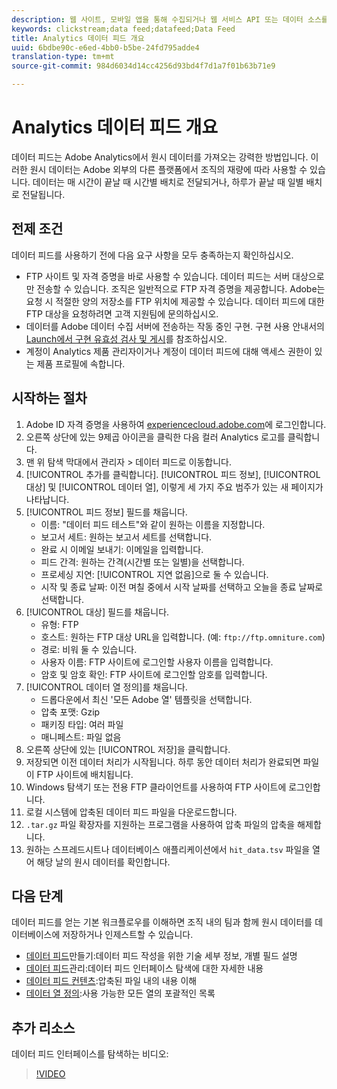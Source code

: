 ```yaml
---
description: 웹 사이트, 모바일 앱을 통해 수집되거나 웹 서비스 API 또는 데이터 소스를 이용하여 업로드되는 데이터는 Adobe의 Data Warehouse에서 처리되고 저장됩니다. 이 원시 클릭스트림 데이터는 Adobe Analytics에서 사용되는 데이터 세트를 이룹니다.
keywords: clickstream;data feed;datafeed;Data Feed
title: Analytics 데이터 피드 개요
uuid: 6bdbe90c-e6ed-4bb0-b5be-24fd795adde4
translation-type: tm+mt
source-git-commit: 984d6034d14cc4256d93bd4f7d1a7f01b63b71e9

---
```



# Analytics 데이터 피드 개요

데이터 피드는 Adobe Analytics에서 원시 데이터를 가져오는 강력한 방법입니다. 이러한 원시 데이터는 Adobe 외부의 다른 플랫폼에서 조직의 재량에 따라 사용할 수 있습니다. 데이터는 매 시간이 끝날 때 시간별 배치로 전달되거나, 하루가 끝날 때 일별 배치로 전달됩니다.

## 전제 조건

데이터 피드를 사용하기 전에 다음 요구 사항을 모두 충족하는지 확인하십시오.

* FTP 사이트 및 자격 증명을 바로 사용할 수 있습니다. 데이터 피드는 서버 대상으로만 전송할 수 있습니다. 조직은 일반적으로 FTP 자격 증명을 제공합니다. Adobe는 요청 시 적절한 양의 저장소를 FTP 위치에 제공할 수 있습니다. 데이터 피드에 대한 FTP 대상을 요청하려면 고객 지원팀에 문의하십시오.
* 데이터를 Adobe 데이터 수집 서버에 전송하는 작동 중인 구현. 구현 사용 안내서의 [Launch에서 구현 유효성 검사 및 게시](/help/implement/launch/validate-publish-prod.md)를 참조하십시오.
* 계정이 Analytics 제품 관리자이거나 계정이 데이터 피드에 대해 액세스 권한이 있는 제품 프로필에 속합니다.

## 시작하는 절차

1. Adobe ID 자격 증명을 사용하여 [experiencecloud.adobe.com](https://experiencecloud.adobe.com)에 로그인합니다.
2. 오른쪽 상단에 있는 9제곱 아이콘을 클릭한 다음 컬러 Analytics 로고를 클릭합니다.
3. 맨 위 탐색 막대에서 관리자 > 데이터 피드로 이동합니다.
4. [!UICONTROL 추가를 클릭합니다]. [!UICONTROL 피드 정보], [!UICONTROL 대상] 및 [!UICONTROL 데이터 열], 이렇게 세 가지 주요 범주가 있는 새 페이지가 나타납니다.
5. [!UICONTROL 피드 정보] 필드를 채웁니다.
   * 이름: &quot;데이터 피드 테스트&quot;와 같이 원하는 이름을 지정합니다.
   * 보고서 세트: 원하는 보고서 세트를 선택합니다.
   * 완료 시 이메일 보내기: 이메일을 입력합니다.
   * 피드 간격: 원하는 간격(시간별 또는 일별)을 선택합니다.
   * 프로세싱 지연: [!UICONTROL 지연 없음]으로 둘 수 있습니다.
   * 시작 및 종료 날짜: 이전 며칠 중에서 시작 날짜를 선택하고 오늘을 종료 날짜로 선택합니다.
6. [!UICONTROL 대상] 필드를 채웁니다.
   * 유형: FTP
   * 호스트: 원하는 FTP 대상 URL을 입력합니다. (예: `ftp://ftp.omniture.com`)
   * 경로: 비워 둘 수 있습니다.
   * 사용자 이름: FTP 사이트에 로그인할 사용자 이름을 입력합니다.
   * 암호 및 암호 확인: FTP 사이트에 로그인할 암호를 입력합니다.
7. [!UICONTROL 데이터 열 정의]를 채웁니다.
   * 드롭다운에서 최신 &#39;모든 Adobe 열&#39; 템플릿을 선택합니다.
   * 압축 포맷: Gzip
   * 패키징 타입: 여러 파일
   * 매니페스트: 파일 없음
8. 오른쪽 상단에 있는 [!UICONTROL 저장]을 클릭합니다.
9. 저장되면 이전 데이터 처리가 시작됩니다. 하루 동안 데이터 처리가 완료되면 파일이 FTP 사이트에 배치됩니다.
10. Windows 탐색기 또는 전용 FTP 클라이언트를 사용하여 FTP 사이트에 로그인합니다.
11. 로컬 시스템에 압축된 데이터 피드 파일을 다운로드합니다.
12. `.tar.gz` 파일 확장자를 지원하는 프로그램을 사용하여 압축 파일의 압축을 해제합니다.
13. 원하는 스프레드시트나 데이터베이스 애플리케이션에서 `hit_data.tsv` 파일을 열어 해당 날의 원시 데이터를 확인합니다.

## 다음 단계

데이터 피드를 얻는 기본 워크플로우를 이해하면 조직 내의 팀과 함께 원시 데이터를 데이터베이스에 저장하거나 인제스트할 수 있습니다.

* [데이터 피드](create-feed.md)만들기:데이터 피드 작성을 위한 기술 세부 정보, 개별 필드 설명
* [데이터 피드](df-manage-feeds.md)관리:데이터 피드 인터페이스 탐색에 대한 자세한 내용
* [데이터 피드 컨텐츠](c-df-contents/datafeeds-contents.md):압축된 파일 내의 내용 이해
* [데이터 열 정의](c-df-contents/datafeeds-reference.md):사용 가능한 모든 열의 포괄적인 목록

## 추가 리소스

데이터 피드 인터페이스를 탐색하는 비디오:

> [!VIDEO](https://www.youtube.com/watch?v=m_fb--gNtR4)
